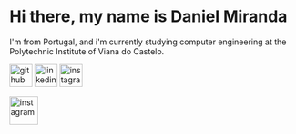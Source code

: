 # Hi there, my name is Daniel Miranda
I'm from Portugal, and i'm currently studying computer engineering at the Polytechnic Institute of Viana do Castelo.



[<img src='https://cdn.jsdelivr.net/npm/simple-icons@3.0.1/icons/github.svg' alt='github' height='40'>](https://github.com/danieldsmiranda)  [<img src='https://cdn.jsdelivr.net/npm/simple-icons@3.0.1/icons/linkedin.svg' alt='linkedin' height='40'>](https://www.linkedin.com/in/danieldsmiranda/)  [<img src='https://cdn.jsdelivr.net/npm/simple-icons@3.0.1/icons/instagram.svg' alt='instagram' height='40'>](https://www.instagram.com/danieldsmiranda/)  

<img src="https://cdn.jsdelivr.net/gh/devicons/devicon/icons/java/java-original.svg" alt='instagram' height='50' />
          

